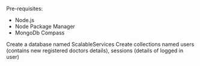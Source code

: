 Pre-requisites:

- Node.js
- Node Package Manager
- MongoDb Compass

Create a database named ScalableServices
Create collections named users (contains new registered doctors details), sessions (details of logged in user)

